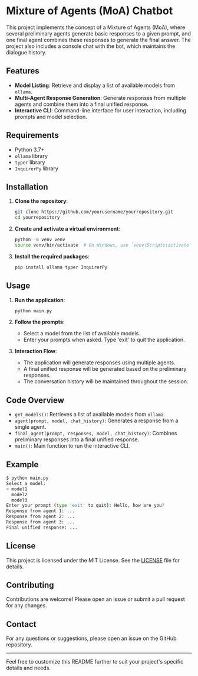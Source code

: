 # Mixture of Agents (MoA) Chatbot

This project implements the concept of a Mixture of Agents (MoA), where several preliminary agents generate basic responses to a given prompt, and one final agent combines these responses to generate the final answer. The project also includes a console chat with the bot, which maintains the dialogue history.

## Features

- **Model Listing**: Retrieve and display a list of available models from `ollama`.
- **Multi-Agent Response Generation**: Generate responses from multiple agents and combine them into a final unified response.
- **Interactive CLI**: Command-line interface for user interaction, including prompts and model selection.

## Requirements

- Python 3.7+
- `ollama` library
- `typer` library
- `InquirerPy` library

## Installation

1. **Clone the repository**:
    ```sh
    git clone https://github.com/yourusername/yourrepository.git
    cd yourrepository
    ```

2. **Create and activate a virtual environment**:
    ```sh
    python -m venv venv
    source venv/bin/activate  # On Windows, use `venv\Scripts\activate`
    ```

3. **Install the required packages**:
    ```sh
    pip install ollama typer InquirerPy
    ```

## Usage

1. **Run the application**:
    ```sh
    python main.py
    ```

2. **Follow the prompts**:
    - Select a model from the list of available models.
    - Enter your prompts when asked. Type 'exit' to quit the application.

3. **Interaction Flow**:
    - The application will generate responses using multiple agents.
    - A final unified response will be generated based on the preliminary responses.
    - The conversation history will be maintained throughout the session.

## Code Overview

- `get_models()`: Retrieves a list of available models from `ollama`.
- `agent(prompt, model, chat_history)`: Generates a response from a single agent.
- `final_agent(prompt, responses, model, chat_history)`: Combines preliminary responses into a final unified response.
- `main()`: Main function to run the interactive CLI.

## Example

```sh
$ python main.py
Select a model: 
> model1
  model2
  model3
Enter your prompt (type 'exit' to quit): Hello, how are you?
Response from agent 1: ...
Response from agent 2: ...
Response from agent 3: ...
Final unified response: ...
```

## License

This project is licensed under the MIT License. See the [LICENSE](LICENSE) file for details.

## Contributing

Contributions are welcome! Please open an issue or submit a pull request for any changes.

## Contact

For any questions or suggestions, please open an issue on the GitHub repository.

---

Feel free to customize this README further to suit your project's specific details and needs.
